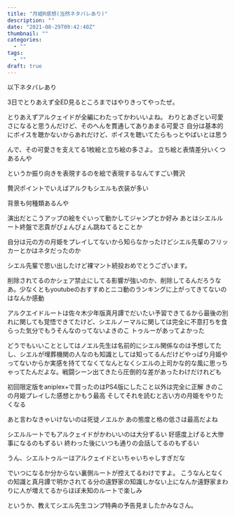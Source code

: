 ```yaml
---
title: "月姫R感想(当然ネタバレあり)"
description: ""
date: "2021-08-29T09:42:40Z"
thumbnail: ""
categories:
  - ""
tags:
  - ""
draft: true
---
```

以下ネタバレあり
<!--more-->
3日でとりあえず全ED見るところまではやりきってやったぜ。

とりあえずアルクェイドが全編にわたってかわいいよね。
わりとあざとい可愛さになると思うんだけど、そのへんを貫通してありあまる可愛さ
自分は基本的にボイスを聴かないからあれだけど、ボイスを聴いてたらもっとやばいとは思う

んで、その可愛さを支えてる1枚絵と立ち絵の多さよ。
立ち絵と表情差分いくつあるんや

というか振り向きを表現するのを絵で表現するなんてすごい贅沢

贅沢ポイントでいえばアルクもシエルも衣装が多い

背景も何種類あるんや

演出だとこうアップの絵をぐいって動かしてジャンプとか好み
あとはシエルルート終盤で志貴がぴょんぴょん跳ねてるとことか

自分は元の方の月姫をプレイしてないから知らなかったけどシエル先輩のフリッカーとかはネタだったのか

シエル先輩で思い出したけど裸マント続投おめでとうございます。

削除されてるのかシェア禁止にしてる影響が強いのか、削除してるんだろうなあ。少なくともyoutubeのおすすめとニコ動のランキングに上がってきてないのはなんか感動

アルクエイドルートは佐々木少年版真月譚でだいたい予習できてるから最後の別れに関しても覚悟できてたけど、シエルノーマルに関しては完全に不意打ちを食らった気分でもうそんなのってないよきのこ
トゥルーがあってよかった

どうでもいいこととしてはノエル先生は名前的にシエル関係なのは予想してたし、シエルが埋葬機関の人なのも知識としては知ってるんだけどやっぱり月姫やってないからか実感を持ててなくてなんとなくシエルの上司かな的な風に思っちゃってたんだよな。戦闘シーン出てきたら圧倒的な差があったわけだけれども

初回限定版をaniplex+で買ったのはPS4版にしたこと以外は完全に正解
きのこの月姫プレイした感想とかもう最高
そしてそれを読むと古い方の月姫をやりたくなる

あと言わなきゃいけないのは死徒ノエルか
あの態度と格の低さは最高だよね

シエルルートでもアルクェイドがかわいいのは大分ずるい
好感度上げると大惨事になるのもずるい
終わった後にいつも通りの会話してるのもずるい

うん、シエルトゥルーはアルクェイドといちゃいちゃしすぎだな

でいつになるか分からない裏側ルートが控えてるわけですよ。
こうなんとなくの知識と真月譚で明かされてる分の遠野家の知識しかない上になんか遠野家まわりに人が増えてるからほぼ未知のルートで楽しみ

というか、教えてシエル先生コンプ特典の予告見ましたかみなさん。
